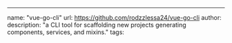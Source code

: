 ---
name: "vue-go-cli"
url: https://github.com/rodzzlessa24/vue-go-cli
author: 
description: "a CLI tool for scaffolding new projects generating components, services, and mixins."
tags: